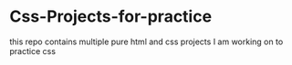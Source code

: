 # Css-Projects-for-practice
this repo contains multiple pure html and css projects I am working on to practice css 
